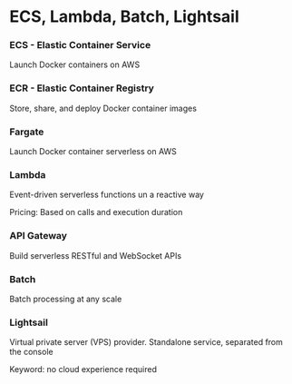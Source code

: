 <h1>ECS, Lambda, Batch, Lightsail</h1>

<h3>ECS - Elastic Container Service</h3>
<p>Launch Docker containers on AWS</p>

<h3>ECR - Elastic Container Registry</h3>
<p>Store, share, and deploy Docker container images</p>

<h3>Fargate</h3>
<p>Launch Docker container serverless on AWS</p>

<h3>Lambda</h3>
<p>Event-driven serverless functions un a reactive way</p>
<p>Pricing: Based on calls and execution duration</p>

<h3>API Gateway</h3>
<p>Build serverless RESTful and WebSocket APIs</p>

<h3>Batch</h3>
<p>Batch processing at any scale</p>

<h3>Lightsail</h3>
<p>Virtual private server (VPS) provider. Standalone service, separated from the console</p>
<p>Keyword: no cloud experience required</p>
